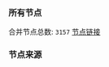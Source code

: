 ### 所有节点
合并节点总数: `3157`
[节点链接](https://raw.githubusercontent.com/rzhy1/11/master/sub/sub_merge_base64.txt)

### 节点来源